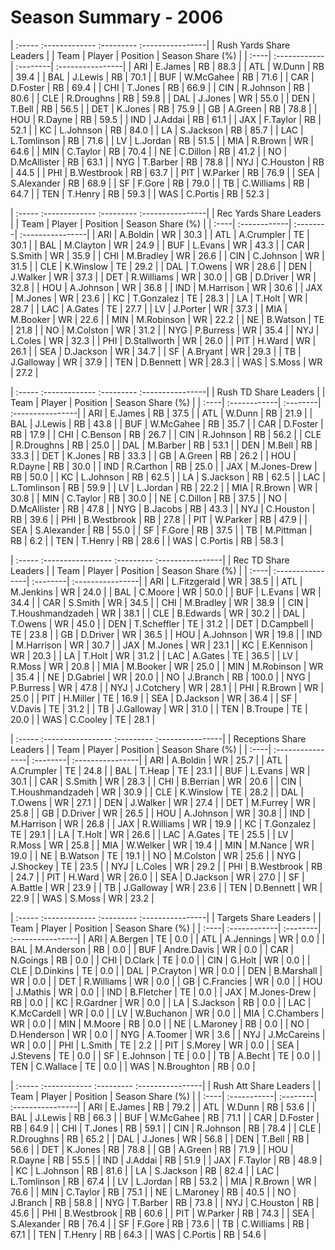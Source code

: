 # Season Summary - 2006

| :----- :------------- :--------- :----------------|
|              Rush Yards Share Leaders             |
| Team | Player       | Position | Season Share (%) |
| :----| :------------| :--------| :----------------|
| ARI  | E.James      | RB       | 88.3             |
| ATL  | W.Dunn       | RB       | 39.4             |
| BAL  | J.Lewis      | RB       | 70.1             |
| BUF  | W.McGahee    | RB       | 71.6             |
| CAR  | D.Foster     | RB       | 69.4             |
| CHI  | T.Jones      | RB       | 66.9             |
| CIN  | R.Johnson    | RB       | 80.6             |
| CLE  | R.Droughns   | RB       | 59.8             |
| DAL  | J.Jones      | WR       | 55.0             |
| DEN  | T.Bell       | RB       | 56.5             |
| DET  | K.Jones      | RB       | 75.9             |
| GB   | A.Green      | RB       | 78.8             |
| HOU  | R.Dayne      | RB       | 59.5             |
| IND  | J.Addai      | RB       | 61.1             |
| JAX  | F.Taylor     | RB       | 52.1             |
| KC   | L.Johnson    | RB       | 84.0             |
| LA   | S.Jackson    | RB       | 85.7             |
| LAC  | L.Tomlinson  | RB       | 71.6             |
| LV   | L.Jordan     | RB       | 51.5             |
| MIA  | R.Brown      | WR       | 64.6             |
| MIN  | C.Taylor     | RB       | 70.4             |
| NE   | C.Dillon     | RB       | 41.2             |
| NO   | D.McAllister | RB       | 63.1             |
| NYG  | T.Barber     | RB       | 78.8             |
| NYJ  | C.Houston    | RB       | 44.5             |
| PHI  | B.Westbrook  | RB       | 63.7             |
| PIT  | W.Parker     | RB       | 76.9             |
| SEA  | S.Alexander  | RB       | 68.9             |
| SF   | F.Gore       | RB       | 79.0             |
| TB   | C.Williams   | RB       | 64.7             |
| TEN  | T.Henry      | RB       | 59.3             |
| WAS  | C.Portis     | RB       | 52.3             |

| :----- :------------- :--------- :----------------|
|              Rec Yards Share Leaders              |
| Team | Player       | Position | Season Share (%) |
| :----| :------------| :--------| :----------------|
| ARI  | A.Boldin     | WR       | 30.3             |
| ATL  | A.Crumpler   | TE       | 30.1             |
| BAL  | M.Clayton    | WR       | 24.9             |
| BUF  | L.Evans      | WR       | 43.3             |
| CAR  | S.Smith      | WR       | 35.9             |
| CHI  | M.Bradley    | WR       | 26.6             |
| CIN  | C.Johnson    | WR       | 31.5             |
| CLE  | K.Winslow    | TE       | 29.2             |
| DAL  | T.Owens      | WR       | 28.6             |
| DEN  | J.Walker     | WR       | 37.3             |
| DET  | R.Williams   | WR       | 30.0             |
| GB   | D.Driver     | WR       | 32.8             |
| HOU  | A.Johnson    | WR       | 36.8             |
| IND  | M.Harrison   | WR       | 30.6             |
| JAX  | M.Jones      | WR       | 23.6             |
| KC   | T.Gonzalez   | TE       | 28.3             |
| LA   | T.Holt       | WR       | 28.7             |
| LAC  | A.Gates      | TE       | 27.7             |
| LV   | J.Porter     | WR       | 37.3             |
| MIA  | M.Booker     | WR       | 22.6             |
| MIN  | M.Robinson   | WR       | 22.2             |
| NE   | B.Watson     | TE       | 21.8             |
| NO   | M.Colston    | WR       | 31.2             |
| NYG  | P.Burress    | WR       | 35.4             |
| NYJ  | L.Coles      | WR       | 32.3             |
| PHI  | D.Stallworth | WR       | 26.0             |
| PIT  | H.Ward       | WR       | 26.1             |
| SEA  | D.Jackson    | WR       | 34.7             |
| SF   | A.Bryant     | WR       | 29.3             |
| TB   | J.Galloway   | WR       | 37.9             |
| TEN  | D.Bennett    | WR       | 28.3             |
| WAS  | S.Moss       | WR       | 27.2             |

| :----- :------------- :--------- :----------------|
|               Rush TD Share Leaders               |
| Team | Player       | Position | Season Share (%) |
| :----| :------------| :--------| :----------------|
| ARI  | E.James      | RB       | 37.5             |
| ATL  | W.Dunn       | RB       | 21.9             |
| BAL  | J.Lewis      | RB       | 43.8             |
| BUF  | W.McGahee    | RB       | 35.7             |
| CAR  | D.Foster     | RB       | 17.9             |
| CHI  | C.Benson     | RB       | 26.7             |
| CIN  | R.Johnson    | RB       | 56.2             |
| CLE  | R.Droughns   | RB       | 25.0             |
| DAL  | M.Barber     | RB       | 53.1             |
| DEN  | M.Bell       | RB       | 33.3             |
| DET  | K.Jones      | RB       | 33.3             |
| GB   | A.Green      | RB       | 26.2             |
| HOU  | R.Dayne      | RB       | 30.0             |
| IND  | R.Carthon    | RB       | 25.0             |
| JAX  | M.Jones-Drew | RB       | 50.0             |
| KC   | L.Johnson    | RB       | 62.5             |
| LA   | S.Jackson    | RB       | 62.5             |
| LAC  | L.Tomlinson  | RB       | 59.9             |
| LV   | L.Jordan     | RB       | 22.2             |
| MIA  | R.Brown      | WR       | 30.8             |
| MIN  | C.Taylor     | RB       | 30.0             |
| NE   | C.Dillon     | RB       | 37.5             |
| NO   | D.McAllister | RB       | 47.8             |
| NYG  | B.Jacobs     | RB       | 43.3             |
| NYJ  | C.Houston    | RB       | 39.6             |
| PHI  | B.Westbrook  | RB       | 27.8             |
| PIT  | W.Parker     | RB       | 47.9             |
| SEA  | S.Alexander  | RB       | 55.0             |
| SF   | F.Gore       | RB       | 37.5             |
| TB   | M.Pittman    | RB       | 6.2              |
| TEN  | T.Henry      | RB       | 28.6             |
| WAS  | C.Portis     | RB       | 58.3             |

| :----- :----------------- :--------- :----------------|
|                  Rec TD Share Leaders                 |
| Team | Player           | Position | Season Share (%) |
| :----| :----------------| :--------| :----------------|
| ARI  | L.Fitzgerald     | WR       | 38.5             |
| ATL  | M.Jenkins        | WR       | 24.0             |
| BAL  | C.Moore          | WR       | 50.0             |
| BUF  | L.Evans          | WR       | 34.4             |
| CAR  | S.Smith          | WR       | 34.5             |
| CHI  | M.Bradley        | WR       | 38.9             |
| CIN  | T.Houshmandzadeh | WR       | 38.1             |
| CLE  | B.Edwards        | WR       | 30.2             |
| DAL  | T.Owens          | WR       | 45.0             |
| DEN  | T.Scheffler      | TE       | 31.2             |
| DET  | D.Campbell       | TE       | 23.8             |
| GB   | D.Driver         | WR       | 36.5             |
| HOU  | A.Johnson        | WR       | 19.8             |
| IND  | M.Harrison       | WR       | 30.7             |
| JAX  | M.Jones          | WR       | 23.1             |
| KC   | E.Kennison       | WR       | 20.3             |
| LA   | T.Holt           | WR       | 31.2             |
| LAC  | A.Gates          | TE       | 36.5             |
| LV   | R.Moss           | WR       | 20.8             |
| MIA  | M.Booker         | WR       | 25.0             |
| MIN  | M.Robinson       | WR       | 35.4             |
| NE   | D.Gabriel        | WR       | 20.0             |
| NO   | J.Branch         | RB       | 100.0            |
| NYG  | P.Burress        | WR       | 47.8             |
| NYJ  | J.Cotchery       | WR       | 28.1             |
| PHI  | R.Brown          | WR       | 25.0             |
| PIT  | H.Miller         | TE       | 16.9             |
| SEA  | D.Jackson        | WR       | 36.4             |
| SF   | V.Davis          | TE       | 31.2             |
| TB   | J.Galloway       | WR       | 31.0             |
| TEN  | B.Troupe         | TE       | 20.0             |
| WAS  | C.Cooley         | TE       | 28.1             |

| :----- :----------------- :--------- :----------------|
|                Receptions Share Leaders               |
| Team | Player           | Position | Season Share (%) |
| :----| :----------------| :--------| :----------------|
| ARI  | A.Boldin         | WR       | 25.7             |
| ATL  | A.Crumpler       | TE       | 24.8             |
| BAL  | T.Heap           | TE       | 23.1             |
| BUF  | L.Evans          | WR       | 30.1             |
| CAR  | S.Smith          | WR       | 28.3             |
| CHI  | B.Berrian        | WR       | 20.6             |
| CIN  | T.Houshmandzadeh | WR       | 30.9             |
| CLE  | K.Winslow        | TE       | 28.2             |
| DAL  | T.Owens          | WR       | 27.1             |
| DEN  | J.Walker         | WR       | 27.4             |
| DET  | M.Furrey         | WR       | 25.8             |
| GB   | D.Driver         | WR       | 26.5             |
| HOU  | A.Johnson        | WR       | 30.8             |
| IND  | M.Harrison       | WR       | 26.8             |
| JAX  | R.Williams       | WR       | 19.9             |
| KC   | T.Gonzalez       | TE       | 29.1             |
| LA   | T.Holt           | WR       | 26.6             |
| LAC  | A.Gates          | TE       | 25.5             |
| LV   | R.Moss           | WR       | 25.8             |
| MIA  | W.Welker         | WR       | 19.4             |
| MIN  | M.Nance          | WR       | 19.0             |
| NE   | B.Watson         | TE       | 19.1             |
| NO   | M.Colston        | WR       | 25.6             |
| NYG  | J.Shockey        | TE       | 23.5             |
| NYJ  | L.Coles          | WR       | 29.2             |
| PHI  | B.Westbrook      | RB       | 24.7             |
| PIT  | H.Ward           | WR       | 26.0             |
| SEA  | D.Jackson        | WR       | 27.0             |
| SF   | A.Battle         | WR       | 23.9             |
| TB   | J.Galloway       | WR       | 23.6             |
| TEN  | D.Bennett        | WR       | 22.9             |
| WAS  | S.Moss           | WR       | 23.2             |

| :----- :------------- :--------- :----------------|
|               Targets Share Leaders               |
| Team | Player       | Position | Season Share (%) |
| :----| :------------| :--------| :----------------|
| ARI  | A.Bergen     | TE       | 0.0              |
| ATL  | A.Jennings   | WR       | 0.0              |
| BAL  | M.Anderson   | RB       | 0.0              |
| BUF  | Andre.Davis  | WR       | 0.0              |
| CAR  | N.Goings     | RB       | 0.0              |
| CHI  | D.Clark      | TE       | 0.0              |
| CIN  | G.Holt       | WR       | 0.0              |
| CLE  | D.Dinkins    | TE       | 0.0              |
| DAL  | P.Crayton    | WR       | 0.0              |
| DEN  | B.Marshall   | WR       | 0.0              |
| DET  | R.Williams   | WR       | 0.0              |
| GB   | C.Francies   | WR       | 0.0              |
| HOU  | J.Mathis     | WR       | 0.0              |
| IND  | B.Fletcher   | TE       | 0.0              |
| JAX  | M.Jones-Drew | RB       | 0.0              |
| KC   | R.Gardner    | WR       | 0.0              |
| LA   | S.Jackson    | RB       | 0.0              |
| LAC  | K.McCardell  | WR       | 0.0              |
| LV   | W.Buchanon   | WR       | 0.0              |
| MIA  | C.Chambers   | WR       | 0.0              |
| MIN  | M.Moore      | RB       | 0.0              |
| NE   | L.Maroney    | RB       | 0.0              |
| NO   | D.Henderson  | WR       | 0.0              |
| NYG  | A.Toomer     | WR       | 3.6              |
| NYJ  | J.McCareins  | WR       | 0.0              |
| PHI  | L.Smith      | TE       | 2.2              |
| PIT  | S.Morey      | WR       | 0.0              |
| SEA  | J.Stevens    | TE       | 0.0              |
| SF   | E.Johnson    | TE       | 0.0              |
| TB   | A.Becht      | TE       | 0.0              |
| TEN  | C.Wallace    | TE       | 0.0              |
| WAS  | N.Broughton  | RB       | 0.0              |

| :----- :------------ :--------- :----------------|
|              Rush Att Share Leaders              |
| Team | Player      | Position | Season Share (%) |
| :----| :-----------| :--------| :----------------|
| ARI  | E.James     | RB       | 79.2             |
| ATL  | W.Dunn      | RB       | 53.6             |
| BAL  | J.Lewis     | RB       | 66.3             |
| BUF  | W.McGahee   | RB       | 71.1             |
| CAR  | D.Foster    | RB       | 64.9             |
| CHI  | T.Jones     | RB       | 59.1             |
| CIN  | R.Johnson   | RB       | 78.4             |
| CLE  | R.Droughns  | RB       | 65.2             |
| DAL  | J.Jones     | WR       | 56.8             |
| DEN  | T.Bell      | RB       | 56.6             |
| DET  | K.Jones     | RB       | 78.8             |
| GB   | A.Green     | RB       | 71.9             |
| HOU  | R.Dayne     | RB       | 55.5             |
| IND  | J.Addai     | RB       | 51.9             |
| JAX  | F.Taylor    | RB       | 48.9             |
| KC   | L.Johnson   | RB       | 81.6             |
| LA   | S.Jackson   | RB       | 82.4             |
| LAC  | L.Tomlinson | RB       | 67.4             |
| LV   | L.Jordan    | RB       | 53.2             |
| MIA  | R.Brown     | WR       | 76.6             |
| MIN  | C.Taylor    | RB       | 75.1             |
| NE   | L.Maroney   | RB       | 40.5             |
| NO   | J.Branch    | RB       | 58.8             |
| NYG  | T.Barber    | RB       | 73.8             |
| NYJ  | C.Houston   | RB       | 45.6             |
| PHI  | B.Westbrook | RB       | 60.6             |
| PIT  | W.Parker    | RB       | 74.3             |
| SEA  | S.Alexander | RB       | 76.4             |
| SF   | F.Gore      | RB       | 73.6             |
| TB   | C.Williams  | RB       | 67.1             |
| TEN  | T.Henry     | RB       | 64.3             |
| WAS  | C.Portis    | RB       | 54.6             |


